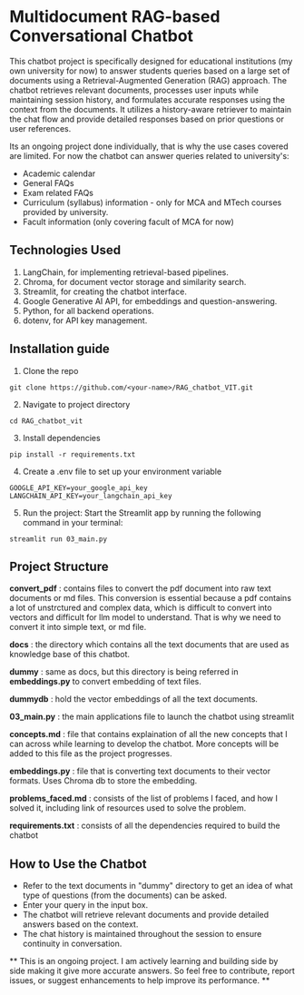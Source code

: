 # Multidocument RAG-based Conversational Chatbot
This chatbot project is specifically designed for educational institutions (my own university for now) to answer students queries based on a large set of documents using a Retrieval-Augmented Generation (RAG) approach. The chatbot retrieves relevant documents, processes user inputs while maintaining session history, and formulates accurate responses using the context from the documents. It utilizes a history-aware retriever to maintain the chat flow and provide detailed responses based on prior questions or user references. 

Its an ongoing project done individually, that is why the use cases covered are limited. For now the chatbot can answer queries related to university's:
- Academic calendar 
- General FAQs
- Exam related FAQs
- Curriculum (syllabus) information - only for MCA and MTech courses provided by university.
- Facult information (only covering facult of MCA for now)

## Technologies Used
1. LangChain, for implementing retrieval-based pipelines.
2. Chroma, for document vector storage and similarity search.
3. Streamlit, for creating the chatbot interface.
4. Google Generative AI API, for embeddings and question-answering.
5. Python, for all backend operations.
6. dotenv, for API key management.

## Installation guide 
1. Clone the repo 
```
git clone https://github.com/<your-name>/RAG_chatbot_VIT.git
```
2. Navigate to project directory
```
cd RAG_chatbot_vit
```
3. Install dependencies
```
pip install -r requirements.txt
```
4. Create a .env file to set up your environment variable 
```
GOOGLE_API_KEY=your_google_api_key
LANGCHAIN_API_KEY=your_langchain_api_key
```
5. Run the project: Start the Streamlit app by running the following command in your terminal:
```
streamlit run 03_main.py
```

## Project Structure
**convert_pdf** : contains files to convert the pdf document into raw text documents or md files. This conversion is essential because a pdf contains a lot of unstrctured and complex data, which is difficult to convert into vectors and difficult for llm model to understand. That is why we need to convert it into simple text, or md file. 

**docs** : the directory which contains all the text documents that are used as knowledge base of this chatbot.

**dummy** : same as docs, but this directory is being referred in **embeddings.py** to convert embedding of text files.

**dummydb** : hold the vector embeddings of all the text documents.

**03_main.py** : the main applications file to launch the chatbot using streamlit

**concepts.md** : file that contains explaination of all the new concepts that I can across while learning to develop the chatbot. More concepts will be added to this file as the project progresses.

**embeddings.py** : file that is converting text documents to their vector formats. Uses Chroma db to store the embedding.

**problems_faced.md** : consists of the list of problems I faced, and how I solved it, including link of resources used to solve the problem. 

**requirements.txt** : consists of all the dependencies required to build the chatbot

## How to Use the Chatbot
- Refer to the text documents in "dummy" directory to get an idea of what type of questions (from the documents) can be asked. 
- Enter your query in the input box.
- The chatbot will retrieve relevant documents and provide detailed answers based on the context.
- The chat history is maintained throughout the session to ensure continuity in conversation.


** This is an ongoing project. I am actively learning and building side by side making it give more accurate answers. So feel free to contribute, report issues, or suggest enhancements to help improve its performance. **